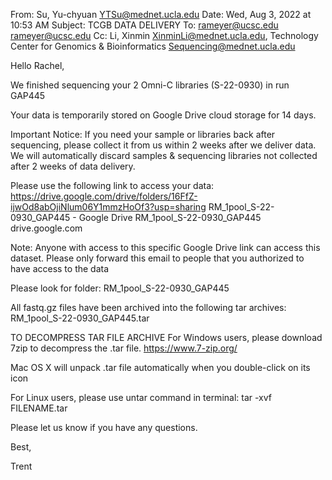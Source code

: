 From: Su, Yu-chyuan <YTSu@mednet.ucla.edu>
Date: Wed, Aug 3, 2022 at 10:53 AM
Subject: TCGB DATA DELIVERY
To: rameyer@ucsc.edu <rameyer@ucsc.edu>
Cc: Li, Xinmin <XinminLi@mednet.ucla.edu>, Technology Center for Genomics & Bioinformatics <Sequencing@mednet.ucla.edu>


Hello Rachel,


We finished sequencing your 2 Omni-C libraries (S-22-0930) in run GAP445

Your data is temporarily stored on Google Drive cloud storage for 14 days.

Important Notice:
If you need your sample or libraries back after sequencing, please collect it from us within 2 weeks after we deliver data. We will automatically discard samples & sequencing libraries not collected after 2 weeks of data delivery.




Please use the following link to access your data:
https://drive.google.com/drive/folders/16FfZ-ijwOd8abOjiNlum06Y1mmzHoOf3?usp=sharing
RM_1pool_S-22-0930_GAP445 - Google Drive
RM_1pool_S-22-0930_GAP445
drive.google.com


Note:  Anyone with access to this specific Google Drive link can access this dataset.
Please only forward this email to people that you authorized to have access to the data


Please look for folder:
RM_1pool_S-22-0930_GAP445

All fastq.gz files have been archived into the following tar archives:
RM_1pool_S-22-0930_GAP445.tar

TO DECOMPRESS TAR FILE ARCHIVE
For Windows users, please download 7zip to decompress the .tar file.
https://www.7-zip.org/

Mac OS X will unpack .tar file automatically when you double-click on its icon

For Linux users, please use untar command in terminal:
tar -xvf FILENAME.tar



Please let us know if you have any questions.

Best,

Trent

